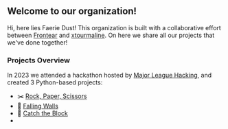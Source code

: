 ## Welcome to our organization!

Hi, here lies Faerie Dust! This organization is built with a collaborative effort between [Frontear](https://github.com/Frontear) and [xtourmaline](https://github.com/xtourmaline). On here we share all our projects that we've done together!

### Projects Overview

In 2023 we attended a hackathon hosted by [Major League Hacking](https://mlh.io), and created 3 Python-based projects:

- ✂️ [Rock, Paper, Scissors](https://github.com/Faerie-Dust/RPS)
- 🧱 [Falling Walls](https://github.com/Faerie-Dust/Walls)
- 🧺 [Catch the Block](https://github.com/Faerie-Dust/CatchTheBlock)
- 
<!--
### Tech Stack

Our usual code editors:
<p align="left">
    <img width=50 height=50 src="https://raw.githubusercontent.com/devicons/devicon/master/icons/vim/vim-original.svg" />
    <img width=50 height=50 src="https://raw.githubusercontent.com/devicons/devicon/master/icons/vscode/vscode-original.svg" />
</p>

Our preferred OS:
<p align="left">
    <img width=50 height=50 src="https://raw.githubusercontent.com/devicons/devicon/master/icons/apple/apple-original.svg" />
    <img width=50 height=50 src="https://raw.githubusercontent.com/devicons/devicon/master/icons/linux/linux-original.svg" />
</p>

Our coding languages:
<p align="left">
    <img width=50 height=50 src="https://raw.githubusercontent.com/devicons/devicon/master/icons/arduino/arduino-original.svg" />
    <img width="50" height="50" src="https://raw.githubusercontent.com/devicons/devicon/master/icons/bash/bash-original.svg" />
    <img width=50 height=50 src="https://raw.githubusercontent.com/devicons/devicon/master/icons/c/c-original.svg" />
    <img width=50 height=50 src="https://raw.githubusercontent.com/devicons/devicon/master/icons/cplusplus/cplusplus-original.svg" />
    <img width=50 height=50 src="https://raw.githubusercontent.com/devicons/devicon/master/icons/csharp/csharp-original.svg" />
    <img width=50 height=50 src="https://raw.githubusercontent.com/devicons/devicon/master/icons/css3/css3-original.svg" />
    <img width=50 height=50 src="https://raw.githubusercontent.com/devicons/devicon/master/icons/html5/html5-original.svg" />
    <img width=50 height=50 src="https://raw.githubusercontent.com/devicons/devicon/master/icons/java/java-original.svg" />
    <img width=50 height=50 src="https://raw.githubusercontent.com/devicons/devicon/master/icons/javascript/javascript-original.svg" />
    <img width=50 height=50 src="https://raw.githubusercontent.com/devicons/devicon/master/icons/python/python-original.svg" />
    <img width=50 height=50 src="https://raw.githubusercontent.com/devicons/devicon/master/icons/rust/rust-plain.svg" />
    <img width=50 height=50 src="https://raw.githubusercontent.com/devicons/devicon/master/icons/sass/sass-original.svg" />
    <img width=50 height=50 src="https://raw.githubusercontent.com/devicons/devicon/master/icons/typescript/typescript-original.svg" />
</p>
-->
